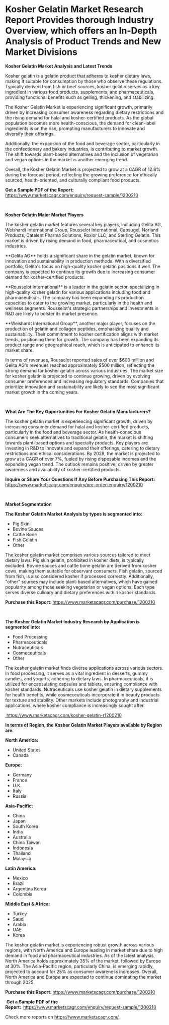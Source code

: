 <p><h1>Kosher Gelatin Market Research Report Provides thorough Industry Overview, which offers an In-Depth Analysis of Product Trends and New Market Divisions</h1></p><p><strong>Kosher Gelatin Market Analysis and Latest Trends</strong></p>
<p><p>Kosher gelatin is a gelatin product that adheres to kosher dietary laws, making it suitable for consumption by those who observe these regulations. Typically derived from fish or beef sources, kosher gelatin serves as a key ingredient in various food products, supplements, and pharmaceuticals, providing functional benefits such as gelling, thickening, and stabilizing. </p><p>The Kosher Gelatin Market is experiencing significant growth, primarily driven by increasing consumer awareness regarding dietary restrictions and the rising demand for halal and kosher-certified products. As the global population becomes more health-conscious, the demand for clean-label ingredients is on the rise, prompting manufacturers to innovate and diversify their offerings. </p><p>Additionally, the expansion of the food and beverage sector, particularly in the confectionery and bakery industries, is contributing to market growth. The shift towards plant-based alternatives and the inclusion of vegetarian and vegan options in the market is another emerging trend. </p><p>Overall, the Kosher Gelatin Market is projected to grow at a CAGR of 12.8% during the forecast period, reflecting the growing preference for ethically sourced, health-oriented, and culturally compliant food products.</p></p>
<p><strong>Get a Sample PDF of the Report:&nbsp;</strong> <a href="https://www.marketscagr.com/enquiry/request-sample/1200210?utm_campaign=2306&utm_medium=2&utm_source=Github&utm_content=ia&utm_term=14022025&utm_id=kosher-gelatin">https://www.marketscagr.com/enquiry/request-sample/1200210</a></p>
<p>&nbsp;</p>
<p><strong>Kosher Gelatin Major Market Players</strong></p>
<p><p>The kosher gelatin market features several key players, including Gelita AG, Weishardt International Group, Rousselot International, Capsugel, Norland Products, Catalent Pharma Solutions, Roxlor LLC, and Sterling Gelatin. This market is driven by rising demand in food, pharmaceutical, and cosmetics industries.</p><p>**Gelita AG** holds a significant share in the gelatin market, known for innovation and sustainability in production methods. With a diversified portfolio, Gelita's focus on high-quality kosher gelatin positions it well. The company is expected to continue its growth due to increasing consumer demand for kosher-certified products.</p><p>**Rousselot International** is a leader in the gelatin sector, specializing in high-quality kosher gelatin for various applications including food and pharmaceuticals. The company has been expanding its production capacities to cater to the growing market, particularly in the health and wellness segments. Rousselot's strategic partnerships and investments in R&D are likely to bolster its market presence.</p><p>**Weishardt International Group**, another major player, focuses on the production of gelatin and collagen peptides, emphasizing quality and sustainability. Their commitment to kosher certification aligns with market trends, positioning them for growth. The company has been expanding its product range and geographical reach, which is anticipated to enhance its market share.</p><p>In terms of revenues, Rousselot reported sales of over $600 million and Gelita AG's revenues reached approximately $500 million, reflecting the strong demand for kosher gelatin across various industries. The market size for kosher gelatin is projected to continue growing, driven by evolving consumer preferences and increasing regulatory standards. Companies that prioritize innovation and sustainability are likely to see the most significant market growth in the coming years.</p></p>
<p>&nbsp;</p>
<p><strong>What Are The Key Opportunities For Kosher Gelatin Manufacturers?</strong></p>
<p><p>The kosher gelatin market is experiencing significant growth, driven by increasing consumer demand for halal and kosher-certified products, particularly in the food and beverage sector. As health-conscious consumers seek alternatives to traditional gelatin, the market is shifting towards plant-based options and specialty products. Key players are investing in R&D to innovate and expand their offerings, catering to dietary restrictions and ethical considerations. By 2028, the market is projected to grow at a CAGR of over 7%, fueled by rising disposable incomes and the expanding vegan trend. The outlook remains positive, driven by greater awareness and availability of kosher-certified products.</p></p>
<p><strong>Inquire or Share Your Questions If Any Before Purchasing This Report:</strong> <a href="https://www.marketscagr.com/enquiry/pre-order-enquiry/1200210?utm_campaign=2306&utm_medium=2&utm_source=Github&utm_content=ia&utm_term=14022025&utm_id=kosher-gelatin">https://www.marketscagr.com/enquiry/pre-order-enquiry/1200210</a></p>
<p>&nbsp;</p>
<p><strong>Market Segmentation</strong></p>
<p><strong>The Kosher Gelatin Market Analysis by types is segmented into:</strong></p>
<p><ul><li>Pig Skin</li><li>Bovine Sauces</li><li>Cattle Bone</li><li>Fish Gelatin</li><li>Other</li></ul></p>
<p><p>The kosher gelatin market comprises various sources tailored to meet dietary laws. Pig skin gelatin, prohibited in kosher diets, is typically excluded. Bovine sauces and cattle bone gelatin are derived from kosher cows, making them suitable for observant consumers. Fish gelatin, sourced from fish, is also considered kosher if processed correctly. Additionally, "other" sources may include plant-based alternatives, which have gained popularity among those seeking vegetarian or vegan options. Each type serves diverse culinary and dietary preferences within kosher standards.</p></p>
<p><strong>Purchase this Report:&nbsp;</strong><a href="https://www.marketscagr.com/purchase/1200210?utm_campaign=2306&utm_medium=2&utm_source=Github&utm_content=ia&utm_term=14022025&utm_id=kosher-gelatin">https://www.marketscagr.com/purchase/1200210</a></p>
<p>&nbsp;</p>
<p><strong>The Kosher Gelatin Market Industry Research by Application is segmented into:</strong></p>
<p><ul><li>Food Processing</li><li>Pharmaceuticals</li><li>Nutraceuticals</li><li>Cosmeceuticals</li><li>Other</li></ul></p>
<p><p>The kosher gelatin market finds diverse applications across various sectors. In food processing, it serves as a vital ingredient in desserts, gummy candies, and yogurts, adhering to dietary laws. In pharmaceuticals, it is utilized for encapsulating capsules and tablets, ensuring compliance with kosher standards. Nutraceuticals use kosher gelatin in dietary supplements for health benefits, while cosmeceuticals incorporate it in beauty products for texture and stability. Other markets include photography and industrial applications, where kosher compliance is increasingly sought after.</p></p>
<p><a href="https://www.marketscagr.com/kosher-gelatin-r1200210?utm_campaign=2306&utm_medium=2&utm_source=Github&utm_content=ia&utm_term=14022025&utm_id=kosher-gelatin">&nbsp;https://www.marketscagr.com/kosher-gelatin-r1200210</a></p>
<p><strong>In terms of Region, the Kosher Gelatin Market Players available by Region are:</strong></p>
<p>
    <p> <strong> North America: </strong>
        <ul>
            <li>United States</li>
            <li>Canada</li>
        </ul>
        </p> 
    <p> <strong> Europe: </strong>
        <ul>
            <li>Germany</li>
            <li>France</li>
            <li>U.K.</li>
            <li>Italy</li>
            <li>Russia</li>
        </ul>
        </p> 
    <p> <strong> Asia-Pacific: </strong>
        <ul>
            <li>China</li>
            <li>Japan</li>
            <li>South Korea</li>
            <li>India</li>
            <li>Australia</li>
            <li>China Taiwan</li>
            <li>Indonesia</li>
            <li>Thailand</li>
            <li>Malaysia</li>
        </ul>
        </p> 
    <p> <strong> Latin America: </strong>
        <ul>
            <li>Mexico</li>
            <li>Brazil</li>
            <li>Argentina Korea</li>
            <li>Colombia</li>
        </ul>
        </p> 
    <p> <strong> Middle East & Africa: </strong>
        <ul>
            <li>Turkey</li>
            <li>Saudi</li>
            <li>Arabia</li>
            <li>UAE</li>
            <li>Korea</li>
        </ul>
    </p>
    </p>
<p><p>The kosher gelatin market is experiencing robust growth across various regions, with North America and Europe leading in market share due to high demand in food and pharmaceutical industries. As of the latest analysis, North America holds approximately 35% of the market, followed by Europe at 30%. The Asia-Pacific region, particularly China, is emerging rapidly, projected to account for 25% as consumer awareness increases. Overall, North America and Europe are expected to continue dominating the market through 2025.</p></p>
<p><strong>Purchase this Report: </strong><a href="https://www.marketscagr.com/purchase/1200210?utm_campaign=2306&utm_medium=2&utm_source=Github&utm_content=ia&utm_term=14022025&utm_id=kosher-gelatin">https://www.marketscagr.com/purchase/1200210</a></p>
<p>&nbsp;<strong>Get a Sample PDF of the Report:&nbsp;&nbsp;</strong><a href="https://www.marketscagr.com/enquiry/request-sample/1200210?utm_campaign=2306&utm_medium=2&utm_source=Github&utm_content=ia&utm_term=14022025&utm_id=kosher-gelatin">https://www.marketscagr.com/enquiry/request-sample/1200210</a></p>
<p><strong></strong></p>
<p>Check more reports on <a href="https://www.marketscagr.com/?utm_campaign=2306&utm_medium=2&utm_source=Github&utm_content=ia&utm_term=14022025&utm_id=kosher-gelatin">https://www.marketscagr.com/</a></p>